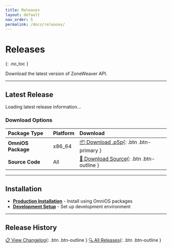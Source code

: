 ```yaml
---
title: Releases
layout: default
nav_order: 5
permalink: /docs/releases/
---
```


# Releases
{: .no_toc }

Download the latest version of ZoneWeaver API.

---

## Latest Release

<div id="latest-release-content">
<p>Loading latest release information...</p>
</div>

### Download Options

| Package Type | Platform | Download |
|:-------------|:---------|:---------|
| **OmniOS Package** | x86_64 | [📦 Download .p5p](https://github.com/Makr91/zoneweaver-api/releases/latest/download/zoneweaver-api.p5p){: .btn .btn-primary } |
| **Source Code** | All | [📁 Download Source](https://github.com/Makr91/zoneweaver-api/archive/refs/heads/main.tar.gz){: .btn .btn-outline } |


---

## Installation

- **[Production Installation](guides/production-installation/)** - Install using OmniOS packages
- **[Development Setup](guides/development-installation/)** - Set up development environment

---

## Release History

[📋 View Changelog](/docs/changelog/){: .btn .btn-outline }
[🔍 All Releases](https://github.com/Makr91/zoneweaver-api/releases){: .btn .btn-outline }
